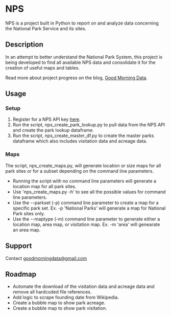 # NPS

NPS is a project built in Python to report on and analyze data concerning the National Park Service and its sites.

## Description

In an attempt to better understand the National Park System, this project is being developed to find all available NPS data and consolidate it for the creation of useful maps and tables.

Read more about project progress on the blog, [Good Morning Data](goodmorningdata.com).

## Usage

### Setup
1. Register for a NPS API key [here](https://www.nps.gov/subjects/developer/get-started.htm).
2. Run the script, nps_create_park_lookup.py to pull data from the NPS API and create the park lookup dataframe.
3. Run the script, nps_create_master_df.py to create the master parks dataframe which also includes visitation data and acreage data.

### Maps
The script, nps_create_maps.py, will generate location or size maps for all park sites or for a subset depending on the command line parameters.
* Running the script with no command line parameters will generate a location map for all park sites.
* Use 'nps_create_maps.py -h' to see all the possible values for command line parameters.
* Use the --parkset (-p) command line parameter to create a map for a specific park set. Ex. -p 'National Parks' will generate a map for National Park sites only.
* Use the --maptype (-m) command line parameter to generate either a location map, area map, or visitation map. Ex. -m 'area' will genearate an area map.

## Support
Contact [goodmorningdata@gmail.com](mailto:goodmorningdata@gmail.com)

## Roadmap
* Automate the download of the visitation data and acreage data and remove all hardcoded file references.
* Add logic to scrape founding date from Wikipedia.
* Create a bubble map to show park acreage.
* Create a bubble map to show park visitation.
